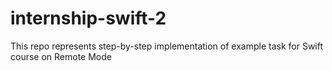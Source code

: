 # internship-swift-2
This repo represents step-by-step implementation of example task for Swift course on Remote Mode
